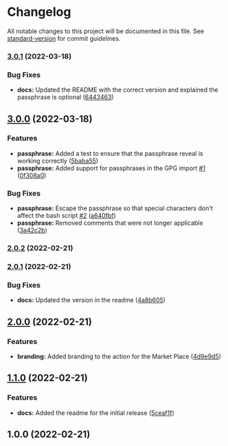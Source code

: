 # Changelog

All notable changes to this project will be documented in this file. See [standard-version](https://github.com/conventional-changelog/standard-version) for commit guidelines.

### [3.0.1](https://github.com/entrostat/git-secret-action/compare/v3.0.0...v3.0.1) (2022-03-18)


### Bug Fixes

* **docs:** Updated the README with the correct version and explained the passphrase is optional ([6443463](https://github.com/entrostat/git-secret-action/commit/64434630457d1779d894331b575ee396711309b3))

## [3.0.0](https://github.com/entrostat/git-secret-action/compare/v2.0.2...v3.0.0) (2022-03-18)


### Features

* **passphrase:** Added a test to ensure that the passphrase reveal is working correctly ([5baba55](https://github.com/entrostat/git-secret-action/commit/5baba55d46632c4d1ee2dad136d1b1e896a5c1e7))
* **passphrase:** Added support for passphrases in the GPG import [#1](https://github.com/entrostat/git-secret-action/issues/1) ([0f308a0](https://github.com/entrostat/git-secret-action/commit/0f308a0afb1d53a78b14c9fdb0a3f4803d57095b))


### Bug Fixes

* **passphrase:** Escape the passphrase so that special characters don't affect the bash script [#2](https://github.com/entrostat/git-secret-action/issues/2) ([a640fbf](https://github.com/entrostat/git-secret-action/commit/a640fbf2a4100db075ab71545fc6130185e072e2))
* **passphrase:** Removed comments that were not longer applicable ([3a42c2b](https://github.com/entrostat/git-secret-action/commit/3a42c2b81449810ef01b042eac967440bd56002c))

### [2.0.2](https://github.com/entrostat/git-secret-action/compare/v2.0.1...v2.0.2) (2022-02-21)

### [2.0.1](https://github.com/entrostat/git-secret-action/compare/v2.0.0...v2.0.1) (2022-02-21)


### Bug Fixes

* **docs:** Updated the version in the readme ([4a8b605](https://github.com/entrostat/git-secret-action/commit/4a8b6059eaef3ebb5cddad2ad83345dc0a10b838))

## [2.0.0](https://github.com/entrostat/git-secret-action/compare/v1.1.0...v2.0.0) (2022-02-21)


### Features

* **branding:** Added branding to the action for the Market Place ([4d9e9d5](https://github.com/entrostat/git-secret-action/commit/4d9e9d56a26e6f030e8f0453dd6495340447695e))

## [1.1.0](https://github.com/entrostat/git-secret-action/compare/v1.0.0...v1.1.0) (2022-02-21)


### Features

* **docs:** Added the readme for the initial release ([5ceaf1f](https://github.com/entrostat/git-secret-action/commit/5ceaf1fd58cac36c2d9c6038228df38d40527d5b))

## 1.0.0 (2022-02-21)
